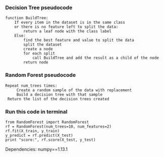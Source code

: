 ### Decision Tree pseudocode
```
function BuildTree:
    If every item in the dataset is in the same class
    or there is no feature left to split the data:
        return a leaf node with the class label
    Else:
        find the best feature and value to split the data
        split the dataset
        create a node
        for each split
            call BuildTree and add the result as a child of the node
        return node
```

### Random Forest pseudocode
```
Repeat num_trees times:
     Create a random sample of the data with replacement
     Build a decision tree with that sample
 Return the list of the decision trees created
 ```
 
 ### Run this code in terminal
 ```
from RandomForest import RandomForest
rf = RandomForest(num_trees=10, num_features=2)
rf.fit(X_train, y_train)
y_predict = rf.predict(X_test)
print "score:", rf.score(X_test, y_test)
```
Dependencies:
numpy==1.13.1
